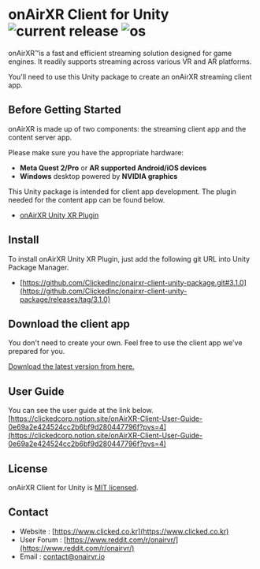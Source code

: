 # onAirXR Client for Unity ![current release](https://img.shields.io/github/v/release/clickedinc/onairxr-client-unity-package?display_name=tag&include_prereleases) ![os](https://img.shields.io/badge/os-Android-green)

onAirXR&#8482;is a fast and efficient streaming solution designed for game engines. It readily supports streaming across various VR and AR platforms.

You'll need to use this Unity package to create an onAirXR streaming client app.

## Before Getting Started

onAirXR is made up of two components: the streaming client app and the content server app.

Please make sure you have the appropriate hardware:

* **Meta Quest 2/Pro** or **AR supported Android/iOS devices**
* **Windows** desktop powered by **NVIDIA graphics**

This Unity package is intended for client app development. The plugin needed for the content app can be found below.
- [onAirXR Unity XR Plugin](https://github.com/ClickedInc/onairxr-server-unity-xr-plugin)

## Install

To install onAirXR Unity XR Plugin, just add the following git URL into Unity Package Manager.
- [https://github.com/ClickedInc/onairxr-client-unity-package.git#3.1.0](https://github.com/ClickedInc/onairxr-client-unity-package/releases/tag/3.1.0)

## Download the client app

You don't need to create your own. Feel free to use the client app we've prepared for you.

[Download the latest version from here.](https://github.com/ClickedInc/onairxr-client-unity-package/releases/tag/3.1.0)

## User Guide
You can see the user guide at the link below.<br>
[https://clickedcorp.notion.site/onAirXR-Client-User-Guide-0e69a2e424524cc2b6bf9d280447796f?pvs=4](https://clickedcorp.notion.site/onAirXR-Client-User-Guide-0e69a2e424524cc2b6bf9d280447796f?pvs=4)

## License

onAirXR Client for Unity is [MIT licensed](https://github.com/ClickedInc/onairxr-client-unity-package/blob/main/LICENSE).

## Contact
* Website : [https://www.clicked.co.kr](https://www.clicked.co.kr)
* User Forum : [https://www.reddit.com/r/onairvr/](https://www.reddit.com/r/onairvr/)
* Email : [contact@onairvr.io](mailto:contact@onairvr.io)
